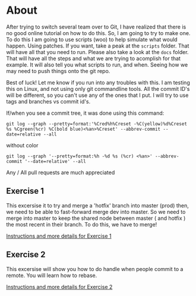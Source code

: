 # About
After trying to switch several team over to Git, I have realized that there is no good online tutorial on how to do this. So, I am going to try to make one. To do this I am going to use scripts (woo) to help simulate what would happen. Using patches. If you want, take a peak at the `scripts` folder. That will have all that you need to run. Please also take a look at the `docs` folder. That will have all the steps and what we are trying to acomplish for that example. It will also tell you what scripts to run, and when. Seeing how we may need to push things onto the git repo.

Best of luck! Let me know if you run into any troubles with this. I am testing this on Linux, and not using only git commandline tools. All the commit ID's will be different, so you can't use any of the ones that I put. I will try to use tags and branches vs commit id's.

If/when you see a commit tree, it was done using this command:

```
git log --graph --pretty=format:'%Cred%h%Creset -%C(yellow)%d%Creset %s %Cgreen(%cr) %C(bold blue)<%an>%Creset' --abbrev-commit --date=relative --all
```

without color

```
git log --graph '--pretty=format:%h -%d %s (%cr) <%an>' --abbrev-commit '--date=relative' --all
```

Any / All pull requests are much appreciated

## Exercise 1
This excersise it to try and merge a 'hotfix' branch into master (prod) then, we need to be able to fast-forward merge dev into master. So we need to merge into master to keep the shared node between master ( and hotfix ) the most recent in their branch. To do this, we have to merge!

[Instructions and more details for Exercise 1](docs/Exercise1.md)

## Exercise 2
This excersise will show you how to do handle when people commit to a remote. You will learn how to rebase.

[Instructions and more details for Exercise 2](docs/Exercise2.md)

